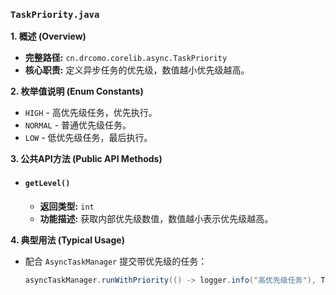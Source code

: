### `TaskPriority.java`

**1. 概述 (Overview)**

  * **完整路径:** `cn.drcomo.corelib.async.TaskPriority`
  * **核心职责:** 定义异步任务的优先级，数值越小优先级越高。

**2. 枚举值说明 (Enum Constants)**

  * `HIGH` - 高优先级任务，优先执行。
  * `NORMAL` - 普通优先级任务。
  * `LOW` - 低优先级任务，最后执行。

**3. 公共API方法 (Public API Methods)**

  * #### `getLevel()`
      * **返回类型:** `int`
      * **功能描述:** 获取内部优先级数值，数值越小表示优先级越高。

**4. 典型用法 (Typical Usage)**

  * 配合 `AsyncTaskManager` 提交带优先级的任务：
    ```java
    asyncTaskManager.runWithPriority(() -> logger.info("高优先级任务"), TaskPriority.HIGH);
    ```

